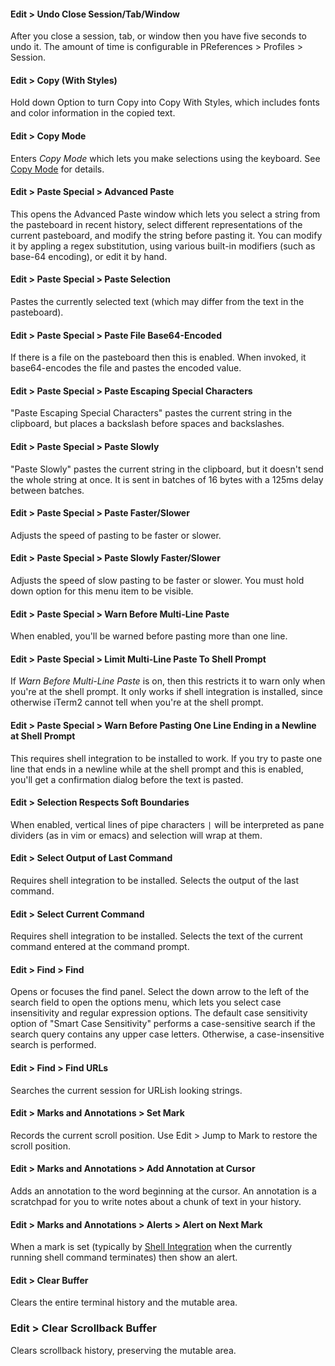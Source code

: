 #### Edit > Undo Close Session/Tab/Window
After you close a session, tab, or window then you have five seconds to undo it. The amount of time is configurable in PReferences > Profiles > Session.

#### Edit > Copy (With Styles)
Hold down Option to turn Copy into Copy With Styles, which includes fonts and color information in the copied text.

#### Edit > Copy Mode
Enters *Copy Mode* which lets you make selections using the keyboard. See <a href="documentation-copymode.html">Copy Mode</a> for details.

#### Edit > Paste Special > Advanced Paste
This opens the Advanced Paste window which lets you select a string from the pasteboard in recent history, select different representations of the current pasteboard, and modify the string before pasting it. You can modify it by appling a regex substitution, using various built-in modifiers (such as base-64 encoding), or edit it by hand.

#### Edit > Paste Special > Paste Selection
Pastes the currently selected text (which may differ from the text in the pasteboard).

#### Edit  > Paste Special > Paste File Base64-Encoded
If there is a file on the pasteboard then this is enabled. When invoked, it base64-encodes the file and pastes the encoded value.

#### Edit > Paste Special > Paste Escaping Special Characters
"Paste Escaping Special Characters" pastes the current string in the clipboard, but places a backslash before spaces and backslashes.

#### Edit > Paste Special > Paste Slowly
"Paste Slowly" pastes the current string in the clipboard, but it doesn't send the whole string at once. It is sent in batches of 16 bytes with a 125ms delay between batches.

#### Edit > Paste Special > Paste Faster/Slower
Adjusts the speed of pasting to be faster or slower.

#### Edit > Paste Special > Paste Slowly Faster/Slower
Adjusts the speed of slow pasting to be faster or slower. You must hold down option for this menu item to be visible.

#### Edit > Paste Special > Warn Before Multi-Line Paste
When enabled, you'll be warned before pasting more than one line.

#### Edit > Paste Special > Limit Multi-Line Paste To Shell Prompt
If *Warn Before Multi-Line Paste* is on, then this restricts it to warn only when you're at the shell prompt. It only works if shell integration is installed, since otherwise iTerm2 cannot tell when you're at the shell prompt.

#### Edit > Paste Special > Warn Before Pasting One Line Ending in a Newline at Shell Prompt
This requires shell integration to be installed to work. If you try to paste one line that ends in a newline while at the shell prompt and this is enabled, you'll get a confirmation dialog before the text is pasted.

#### Edit > Selection Respects Soft Boundaries
When enabled, vertical lines of pipe characters `|` will be interpreted as pane dividers (as in vim or emacs) and selection will wrap at them.

#### Edit > Select Output of Last Command
Requires shell integration to be installed. Selects the output of the last command.

#### Edit > Select Current Command
Requires shell integration to be installed. Selects the text of the current command entered at the command prompt.

#### Edit > Find > Find
Opens or focuses the find panel. Select the down arrow to the left of the search field to open the options menu, which lets you select case insensitivity and regular expression options. The default case sensitivity option of "Smart Case Sensitivity" performs a case-sensitive search if the search query contains any upper case letters. Otherwise, a case-insensitive search is performed.

#### Edit > Find > Find URLs
Searches the current session for URLish looking strings.

#### Edit > Marks and Annotations > Set Mark
Records the current scroll position. Use Edit > Jump to Mark to restore the scroll position.

#### Edit > Marks and Annotations > Add Annotation at Cursor
Adds an annotation to the word beginning at the cursor. An annotation is a scratchpad for you to write notes about a chunk of text in your history.

#### Edit > Marks and Annotations > Alerts > Alert on Next Mark
When a mark is set (typically by <a href="documentation-shell-integration.html">Shell Integration</a> when the currently running shell command terminates) then show an alert. 

#### Edit > Clear Buffer
Clears the entire terminal history and the mutable area.

### Edit > Clear Scrollback Buffer
Clears scrollback history, preserving the mutable area.

